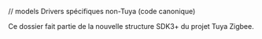 // models
Drivers spécifiques non-Tuya (code canonique)

Ce dossier fait partie de la nouvelle structure SDK3+ du projet Tuya Zigbee.
